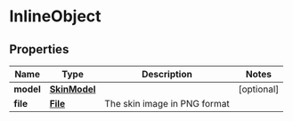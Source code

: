 
# InlineObject

## Properties
Name | Type | Description | Notes
------------ | ------------- | ------------- | -------------
**model** | [**SkinModel**](SkinModel.md) |  |  [optional]
**file** | [**File**](File.md) | The skin image in PNG format | 



